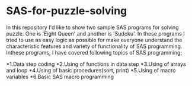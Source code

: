 # SAS-for-puzzle-solving

In this repository I'd like to show two sample SAS programs for solving puzzle. One is 'Eight Queen' and another is 'Sudoku'. In these programs I tried to use as easy logic as possible for make everyone understand the characteristic features and variety of functionality of SAS programming. Inthese programs, I have covered following topics of SAS programming;

*1.Data step coding
*2.Using of functions in data step
*3.Using of arrays and loop
*4.Using of basic procedures(sort, print)
*5.Using of macro variables
*6.Basic SAS macro programming
 
